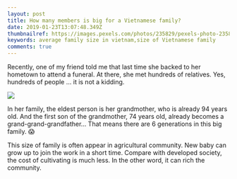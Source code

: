 ```yaml
---
layout: post
title: How many members is big for a Vietnamese family?
date: 2019-01-23T13:07:48.349Z
thumbnailref: https://images.pexels.com/photos/235829/pexels-photo-235829.jpeg?auto=compress&cs=tinysrgb&dpr=2&h=283&w=640
keywords: average family size in vietnam,size of Vietnamese family
comments: true
---
```


Recently, one of my friend told me that last time she backed to her hometown to attend a funeral. At there, she met hundreds of relatives. Yes, hundreds of people ... it is not a kidding.

![](https://images.pexels.com/photos/235829/pexels-photo-235829.jpeg?auto=compress&cs=tinysrgb&dpr=2&h=283&w=640)

In her family, the eldest person is her grandmother, who is already 94 years old. And the first son of the grandmother, 74 years old, already becomes a grand-grand-grandfather... That means there are 6 generations in this big family. 😱

This size of family is often appear in agricultural community. New baby can grow up to join the work in a short time. Compare with developed society, the cost of cultivating is much less. In the other word, it can rich the community.